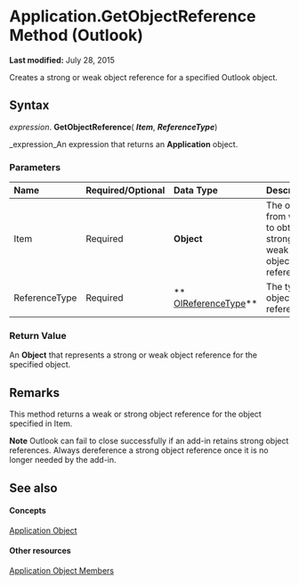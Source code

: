 
# Application.GetObjectReference Method (Outlook)

 **Last modified:** July 28, 2015

Creates a strong or weak object reference for a specified Outlook object.

## Syntax

 _expression_. **GetObjectReference**( **_Item_**,  **_ReferenceType_**)

 _expression_An expression that returns an  **Application** object.


### Parameters



|**Name**|**Required/Optional**|**Data Type**|**Description**|
|:-----|:-----|:-----|:-----|
|Item|Required| **Object**|The object from which to obtain a strong or weak object reference.|
|ReferenceType|Required| ** [OlReferenceType](514402d6-bc10-e2f3-303c-ced983206db6.md)**|The type of object reference.|

### Return Value

An  **Object** that represents a strong or weak object reference for the specified object.


## Remarks

This method returns a weak or strong object reference for the object specified in Item.


 **Note**  Outlook can fail to close successfully if an add-in retains strong object references. Always dereference a strong object reference once it is no longer needed by the add-in.


## See also


#### Concepts


 [Application Object](797003e7-ecd1-eccb-eaaf-32d6ddde8348.md)
#### Other resources


 [Application Object Members](3519c89c-2353-85ee-7ddc-62e5dd85a8e7.md)
